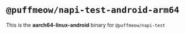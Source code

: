 # `@puffmeow/napi-test-android-arm64`

This is the **aarch64-linux-android** binary for `@puffmeow/napi-test`
